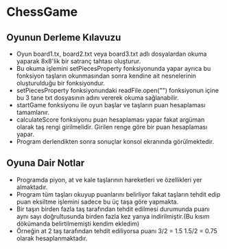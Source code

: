 # ChessGame
## Oyunun Derleme Kılavuzu
- Oyun board1.tx, board2.txt veya board3.txt adlı dosyalardan okuma yaparak 8x8'lik bir satranç tahtası oluşturur.
- Bu okuma işlemini setPiecesProperty fonksiyonunda yapar ayrıca bu fonksiyon taşların okunmasından sonra kendine ait nesnelerinin oluşturulduğu bir fonksiyondur.
- setPiecesProperty fonksiyonundaki  readFile.open("") fonksiyonun içine bu 3 tane txt dosyasının adını vererek okuma sağlanabilir.
- startGame fonksiyonu ile oyun başlar ve taşların puan hesaplaması tamamlanır.
- calculateScore fonksiyonu puan hesaplaması yapar fakat argüman olarak taş rengi girilmelidir. Girilen renge göre bir puan hesaplaması yapar.
- Program derlendikten sonra sonuçlar konsol ekranında görülmektedir.
  
## Oyuna Dair Notlar
- Programda piyon, at ve kale taşlarının hareketleri ve özellikleri yer almaktadır.
- Program tüm taşları okuyup puanlarını belirliyor fakat taşların tehdit edip puan eksiltme işlemini sadece bu üç taşa göre yapmakta.
- Bir taşın birden fazla taş tarafından tehdit edilmesi durumunda puanı aynı sayı doğrultusunda birden fazla kez yarıya indirilmiştir.(Bu kısım dökümanda belirtilmemişti kendim ekledim)
-  Örneğin at 2 taş tarafından tehdit ediliyorsa puanı 3/2 = 1.5    1.5/2 = 0.75 olarak hesaplanmaktadır.




